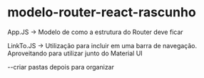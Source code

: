 # modelo-router-react-rascunho

App.JS -> Modelo de como a estrutura do Router deve ficar

LinkTo.JS -> Utilização para incluir em uma barra de navegação. Aproveitando para utilizar junto do  Material UI

--criar pastas depois para organizar
